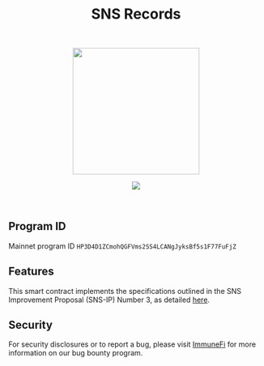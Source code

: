<h1 align="center">SNS Records</h1>
<br />
<p align="center">

<p align="center">
<img width="250" src="https://i.imgur.com/XkeyxdG.png"/>
</p>

<p align="center">
<a href="https://twitter.com/sns">
<img src="https://img.shields.io/twitter/url?label=SNSa&style=social&url=https%3A%2F%2Ftwitter.com%2Fsns">
</a>
</p>
<br />

## Program ID

Mainnet program ID `HP3D4D1ZCmohQGFVms2SS4LCANgJyksBf5s1F77FuFjZ`

## Features

This smart contract implements the specifications outlined in the SNS Improvement Proposal (SNS-IP) Number 3, as detailed [here](https://github.com/SolanaNameService/sns-ip/blob/master/proposals/sns-ip-3.md).

## Security

For security disclosures or to report a bug, please visit [ImmuneFi](https://immunefi.com/bounty/sns/) for more information on our bug bounty program.

